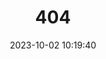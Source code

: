 ---
title: 404
date: 2023-10-02 10:19:40
type: "404"
layout: "404"
description: "Oops~,我崩溃了！找不到你想要的页面 :("
---